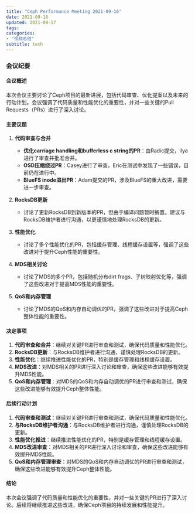 ```yaml
---
title: "Ceph Performance Meeting 2021-09-16"
date: 2021-09-16
updated: 2021-09-17
tags:
categories:
- "视频总结"
subtitle: tech
---
```



### 会议纪要

#### 会议概述
本次会议主要讨论了Ceph项目的最新进展，包括代码审查、优化提案以及未来的行动计划。会议强调了代码质量和性能优化的重要性，并对一些关键的Pull Requests（PRs）进行了深入讨论。

#### 主要议题
1. **代码审查与合并**
   - **优化carriage handling和bufferless c string的PR**：由Radic提交，Ilya进行了审查并批准合并。
   - **OSD压缩绕过PR**：Casey进行了审查，Eric在测试中发现了一些错误，目前仍在进行中。
   - **BlueFS inode溢出PR**：Adam提交的PR，涉及BlueFS的重大改进，需要进一步审查。

2. **RocksDB更新**
   - 讨论了更新RocksDB到新版本的PR，但由于编译问题暂时搁置。建议与RocksDB维护者进行沟通，以更谨慎地处理RocksDB的更新。

3. **性能优化**
   - 讨论了多个性能优化的PR，包括缓存管理、线程缓存设置等，强调了这些改进对于提升Ceph性能的重要性。

4. **MDS相关讨论**
   - 讨论了MDS的多个PR，包括随机分布dirt frags、子树映射优化等，强调了这些改进对于提高MDS性能的重要性。

5. **QoS和内存管理**
   - 讨论了MDS的QoS和内存自动调优的PR，强调了这些改进对于提高Ceph整体性能的重要性。

#### 决定事项
1. **代码审查和合并**：继续对关键PR进行审查和测试，确保代码质量和性能优化。
2. **RocksDB更新**：与RocksDB维护者进行沟通，谨慎处理RocksDB的更新。
3. **性能优化**：继续推进性能优化的PR，特别是缓存管理和线程缓存设置。
4. **MDS改进**：对MDS相关的PR进行深入讨论和审查，确保这些改进能够有效提升MDS性能。
5. **QoS和内存管理**：对MDS的QoS和内存自动调优的PR进行审查和测试，确保这些改进能够有效提升Ceph整体性能。

#### 后续行动计划
1. **代码审查和测试**：继续对关键PR进行审查和测试，确保代码质量和性能优化。
2. **与RocksDB维护者沟通**：与RocksDB维护者进行沟通，谨慎处理RocksDB的更新。
3. **性能优化推进**：继续推进性能优化的PR，特别是缓存管理和线程缓存设置。
4. **MDS改进审查**：对MDS相关的PR进行深入讨论和审查，确保这些改进能够有效提升MDS性能。
5. **QoS和内存管理审查**：对MDS的QoS和内存自动调优的PR进行审查和测试，确保这些改进能够有效提升Ceph整体性能。

#### 结论
本次会议强调了代码质量和性能优化的重要性，并对一些关键的PR进行了深入讨论。后续将继续推进这些改进，确保Ceph项目的持续发展和性能提升。
